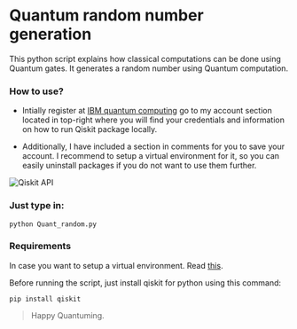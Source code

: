 # Quantum random number generation
This python script explains how classical computations can be done using Quantum gates. It generates a random number using Quantum computation.

### How to use?

- Intially register at [IBM quantum computing](https://quantum-computing.ibm.com/) go to my account section located in top-right where you will find your credentials and information on how to run Qiskit package locally.

- Additionally, I have included a section in comments for you to save your account. I recommend to setup a virtual environment for it, so you can easily uninstall packages if you do not want to use them further.

![Qiskit API](https://i.imgur.com/xJ3RVX5.png)

### Just type in:

`python Quant_random.py`

### Requirements
In case you want to setup a virtual environment. Read [this](https://realpython.com/python-virtual-environments-a-primer/).

Before running the script, just install qiskit for python using this command:

`pip install qiskit`

> Happy Quantuming.
